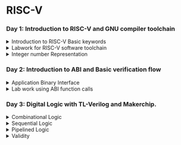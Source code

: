 # RISC-V

### Day 1: Introduction to RISC-V and GNU compiler toolchain

<details>
<summary>Introduction to RISC-V Basic keywords</summary>
 <br />  
  
*RISC-V (pronounced "risk-five") is an open-source instruction set architecture (ISA) designed for computer processors. It has gained significant attention in recent years due to its simplicity, flexibility, and potential for customization. Here are some basic keywords to help you understand RISC-V*

RISC-V's basic keywords:

**RISC-V:** Open-source computer architecture with simple instructions. <br />
**ISA:** Instruction Set Architecture defines processor instructions. <br />
**Registers:** Temporary data storage in the processor. <br />
**Load-Store:** Instructions access memory via loads and stores. <br />
**Privilege Levels:** User, supervisor, and machine modes. <br />
**Formats:** Instruction types like R, I, S, B, U, J. <br />
**Pipeline:** Concurrent instruction execution stages. <br />
**Branch:** Instructions for decision-making and jumping. <br />
**Immediate:** Constants embedded in instructions. <br />
**Opcode:** Binary code for specifying operations. <br />
**Assembly:** Human-readable machine code representation. <br />
**Toolchain:** Software tools for RISC-V development. <br />
**ABI:** Interface for binary-level software interaction. <br />
**CISC vs. RISC:** Simple vs. complex instruction architectures. <br />
</details>

<details>
<summary>Labwork for RISC-V software toolchain</summary>
  
**C program to compute Sum from 1 to N.**
  
```
#include<stdio.h>

int main()
{
int i,sum = 0,n = 100;
for(i= 1;i <= n; ++i)
{
sum += i;
}
printf("sum of numbers from 1 to %d is %d\n", n,sum);

}
```

**Risc-V Compile and Disassemble**

![Screenshot from 2023-08-19 13-15-52](https://github.com/ShubhamGitHub528/ASIC/assets/140998623/0119fafb-4fbd-4d02-b269-be1e38270b92)

```
riscv64-unknown-elf-gcc -O1 -mabi=lp64 -march=rv64i -o sum1ton.o sum1ton.
```

![Screenshot from 2023-08-19 13-16-14](https://github.com/ShubhamGitHub528/ASIC/assets/140998623/881d5958-2a5c-4285-b7d4-3d3cc63b8284)
**Spike simulation and Debug**
for output using spike command

```
spike -d pk sum1ton.o
```

![Screenshot from 2023-08-19 13-20-13](https://github.com/ShubhamGitHub528/ASIC/assets/140998623/d05009a6-c6a0-49c8-9ab5-506168bece36)

</details>

<details>
<summary>Integer number Representation</summary>
  
*Unsigned integers cover a larger positive range, while signed integers have both positive and negative values within a more limited range due to the need to represent the sign bit.*

**64-Bit Number system for Unsigned Number**
*    Range: 0 to 18,446,744,073,709,551,615 (2^64 - 1)
*    All 64 bits are used to represent the magnitude of the number.
*    The leftmost (most significant) bit is the "sign bit" for determining whether the number is positive or negative.
*    Since unsigned integers don't have a sign bit, all 64 bits contribute to the value.
  ![Screenshot from 2023-08-19 15-01-44](https://github.com/ShubhamGitHub528/ASIC/assets/140998623/e899be33-7613-4410-9795-2c6c7bb8ea1f)

**64-Bit Number system for Signed Number**

*    Range: -9,223,372,036,854,775,808 to 9,223,372,036,854,775,807
*    The leftmost (most significant) bit is the sign bit.
*    0 in the sign bit represents a positive number, and 1 represents a negative number.
*    The remaining 63 bits are used to represent the magnitude using the two's complement representation.
*    To convert from a negative value to its two's complement, invert all the bits and add 1.

![Screenshot from 2023-08-19 15-35-19](https://github.com/ShubhamGitHub528/ASIC/assets/140998623/35de496b-e5d2-47f3-9836-9ae21dc3fada)
  
</details>

### Day 2: Introduction to ABI and Basic verification flow

<details>
<summary>Application Binary Interface</summary>
  </br>
  
**Introduction to Application Binary Interface**

*An Application Binary Interface (ABI) is a set of rules and conventions that define how different software components interact with each other at the binary level. It establishes a standard for communication between various parts of a software system, such as libraries, applications, and the operating system. The ABI ensures compatibility and interoperability, allowing programs compiled on different systems to work together seamlessly.*

![Screenshot from 2023-08-19 16-18-44](https://github.com/ShubhamGitHub528/ASIC/assets/140998623/75859d7c-46f1-4f92-b587-081993b5a80e)
</br></br>
**Memory allocation For Double words**
*Allocating memory for double words means reserving space in units of two processor words. Each word is typically 4 or 8 bytes. This approach helps maintain memory alignment, essential for efficient memory access and performance. Proper alignment follows the word size and ensures data starts at addresses divisible by the word size.*
</br></br>
**Load Store and Add Instructions with Examples**
Load and Store Instructions:
Load and store instructions are fundamental in RISC architectures like RISC-V. They handle data movement between memory and registers.

*    Load: Moves data from memory to registers. Examples are LW (Load Word) and LD (Load Doubleword), which fetch 32 or 64 bits respectively.

*    Store: Moves data from registers to memory. SW (Store Word) and SD (Store Doubleword) are common examples.

These instructions are essential for accessing data stored in memory and interacting with it.

Add Instructions:
Add instructions perform addition operations in processors.

*    ADD: Adds two values and stores the result in a destination register.

*    ADDI: Adds an immediate value to the value in a register, storing the result in a destination register.

*    ADDU: Unsigned version of ADD, which ignores overflow.

These instructions are core arithmetic operations and are used for various calculations in programs.
</br>

![Screenshot from 2023-08-19 18-20-53](https://github.com/ShubhamGitHub528/ASIC/assets/140998623/f160abd9-b232-4900-bc99-eae8872dba84)

</br>

**32-Bit registers and their respective API function calls**
In a 32-bit architecture, registers are data storage locations within the processor that are directly accessible by the CPU. They are used for temporary data storage during program execution. 

</details>

<details>
<summary>Lab work using ABI function calls</summary>
</br>
  
**Study New Algorithm for Sum 1 to N Using ASM and Simulate New C program with Fumction Call**
  
![Screenshot from 2023-08-19 19-27-53](https://github.com/ShubhamGitHub528/ASIC/assets/140998623/dc2e72f4-4f9b-4ede-99a3-d4a9951582bb)

  ![Screenshot from 2023-08-19 19-28-07](https://github.com/ShubhamGitHub528/ASIC/assets/140998623/2790530c-a99b-40bc-8f72-86e7945851dd)

</br>

</details>

### Day 3: Digital Logic with TL-Verilog and Makerchip.

<details>
<summary> Combinational Logic </summary>
</br>
 
**Logic Gates**
Logic gates are fundamental building blocks of digital circuits and are used to perform logical operations on binary inputs (0s and 1s). These gates are the foundation of digital computing and are used to create more complex functions and operations. There are several types of logic gates, each with its own specific behavior. 

**Inverter**
![Screenshot from 2023-08-20 17-34-36](https://github.com/ShubhamGitHub528/RISC-V/assets/140998623/7209b8b6-b3d2-41bd-bad0-32554ff02585)

**And**
![Screenshot from 2023-08-20 17-41-01](https://github.com/ShubhamGitHub528/RISC-V/assets/140998623/f040b28f-2f2f-40cc-adac-92af2a936ea0)


**Vector**
![Screenshot from 2023-08-20 17-52-58](https://github.com/ShubhamGitHub528/RISC-V/assets/140998623/b03ed31c-73e1-4048-b558-bb167e2f0759)

**Mux**
![Screenshot from 2023-08-20 18-03-47](https://github.com/ShubhamGitHub528/RISC-V/assets/140998623/15692be1-9b93-4691-8355-b82efadc3987)
![Screenshot from 2023-08-20 18-03-54](https://github.com/ShubhamGitHub528/RISC-V/assets/140998623/af31a238-22cd-4e0b-ad49-23722c754b01)

**Combinational Calculator**

![Screenshot from 2023-08-20 18-05-37](https://github.com/ShubhamGitHub528/RISC-V/assets/140998623/7a871711-f1f1-47a1-9617-db3991c9a8b6)
![Screenshot from 2023-08-20 19-36-17](https://github.com/ShubhamGitHub528/RISC-V/assets/140998623/e3401130-31ce-4fc2-a936-ec1f03ccc68e)

</details>

<details>
<summary> Sequential Logic </summary>
</br>
 
**Febonacci Series**
![Screenshot from 2023-08-20 19-50-16](https://github.com/ShubhamGitHub528/RISC-V/assets/140998623/5ddc138d-8a63-4453-946a-95f0d6690bec)
![Screenshot from 2023-08-20 19-54-06](https://github.com/ShubhamGitHub528/RISC-V/assets/140998623/ad16a09a-f407-4b06-a208-aff9e8c79901)

**Counter**
![Screenshot from 2023-08-20 19-56-53](https://github.com/ShubhamGitHub528/RISC-V/assets/140998623/63043ce7-f884-473a-a698-b465f801a06d)

**Sequential Calculator**
![Screenshot from 2023-08-20 20-03-52](https://github.com/ShubhamGitHub528/RISC-V/assets/140998623/f7bb1080-415b-4f38-b2d5-4acb0096cc8b)
![Screenshot from 2023-08-20 21-27-29](https://github.com/ShubhamGitHub528/RISC-V/assets/140998623/b6427f4f-d8b2-44fd-befe-0af471bf4187)


</details>

<details>
<summary> Pipelined Logic </summary>
</br>
 
**Error Conditions within Computation Pipeline**

![Screenshot from 2023-08-20 22-32-26](https://github.com/ShubhamGitHub528/RISC-V/assets/140998623/4605a30a-731f-436f-b39b-429bbb720520)

**Counter & Calculator**
![Screenshot from 2023-08-20 22-48-14](https://github.com/ShubhamGitHub528/RISC-V/assets/140998623/9003ee00-d348-4f41-8449-0760b72ca39e)

**2-Cycle Calculator**
![Screenshot from 2023-08-20 23-14-54](https://github.com/ShubhamGitHub528/RISC-V/assets/140998623/30253c93-6270-49ca-a32d-ff4a1811b96b)


</details>

<details>
<summary> Validity </summary>
</br>


</details>
